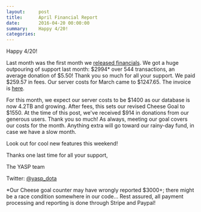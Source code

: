 ```yaml
---
layout:     post
title:      April Financial Report
date:       2016-04-20 00:00:00
summary:    Happy 4/20!
categories: 
---
```


Happy 4/20!

Last month was the first month we [released financials](/post/march-2016-yasp-financials).
We got a huge outpouring of support last month: $2994* over 544 transactions, an average donation
of $5.50! Thank you so much for all your support. We paid $259.57 in fees. Our server costs for March came to $1247.65.
The invoice is [here](http://imgur.com/a/AC9Yf).

For this month, we expect our server costs to be $1400 as our database is now 4.2TB and growing. After fees, this sets
our revised Cheese Goal to $1550. At the time of this post, we've received $914 in donations from our generous users.
Thank you so much! As always, meeting our goal covers our costs for the month. Anything extra will go toward our rainy-day fund,
in case we have a slow month.

Look out for cool new features this weekend!

Thanks one last time for all your support,

The YASP team

Twitter: [@yasp_dota](https://twitter.com/yasp_dota)

*Our Cheese goal counter may have wrongly reported $3000+; there might be a race condition
somewhere in our code... Rest assured, all payment processing and reporting is done through Stripe and Paypal!
